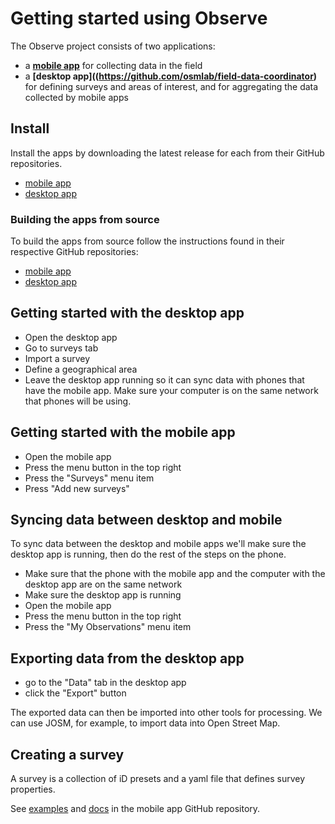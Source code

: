 # Getting started using Observe

The Observe project consists of two applications:

- a **[mobile app](https://github.com/osmlab/field-data-collection)** for collecting data in the field
- a **[desktop app]((https://github.com/osmlab/field-data-coordinator)** for defining surveys and areas of interest, and for aggregating the data collected by mobile apps

## Install

Install the apps by downloading the latest release for each from their GitHub repositories.

- [mobile app](https://github.com/osmlab/field-data-collection/releases)
- [desktop app](https://github.com/osmlab/field-data-coordinator/releases)

### Building the apps from source

To build the apps from source follow the instructions found in their respective GitHub repositories:

- [mobile app](https://github.com/osmlab/field-data-collection/blob/master/docs/install-macos.md)
- [desktop app](https://github.com/osmlab/field-data-coordinator)

## Getting started with the desktop app

- Open the desktop app
- Go to surveys tab
- Import a survey
- Define a geographical area
- Leave the desktop app running so it can sync data with phones that have the mobile app. Make sure your computer is on the same network that phones will be using.

## Getting started with the mobile app

- Open the mobile app
- Press the menu button in the top right
- Press the "Surveys" menu item
- Press "Add new surveys"

## Syncing data between desktop and mobile

To sync data between the desktop and mobile apps we'll make sure the desktop app is running, then do the rest of the steps on the phone.

- Make sure that the phone with the mobile app and the computer with the desktop app are on the same network
- Make sure the desktop app is running
- Open the mobile app
- Press the menu button in the top right
- Press the "My Observations" menu item

## Exporting data from the desktop app

- go to the "Data" tab in the desktop app
- click the "Export" button

The exported data can then be imported into other tools for processing. We can use JOSM, for example, to import data into Open Street Map.

## Creating a survey

A survey is a collection of iD presets and a yaml file that defines survey properties.

See [examples](https://github.com/osmlab/field-data-collection/tree/master/data/surveys) and [docs](https://github.com/osmlab/field-data-collection/tree/master/docs) in the mobile app GitHub repository.

